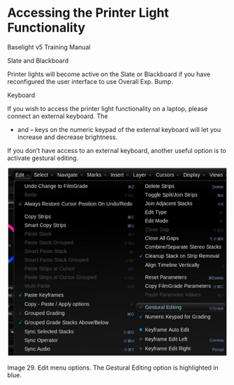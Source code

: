 # Accessing the Printer Light Functionality

Baselight v5 Training Manual

Slate and Blackboard

Printer lights will become active on the Slate or Blackboard if you have reconfigured the user interface to use Overall Exp. Bump.

Keyboard

If you wish to access the printer light functionality on a laptop, please connect an external keyboard. The

* and – keys on the numeric keypad of the external keyboard will let you increase and decrease brightness.

If you don’t have access to an external keyboard, another useful option is to activate gestural editing.

![Image 29. Edit menu options. The Gestural Editing option is highlighted in blue.](../.gitbook/assets/2021-10-06-00.23.58.png)

Image 29. Edit menu options. The Gestural Editing option is highlighted in blue.

